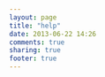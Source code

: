 ```yaml
---
layout: page
title: "help"
date: 2013-06-22 14:26
comments: true
sharing: true
footer: true
---
```

